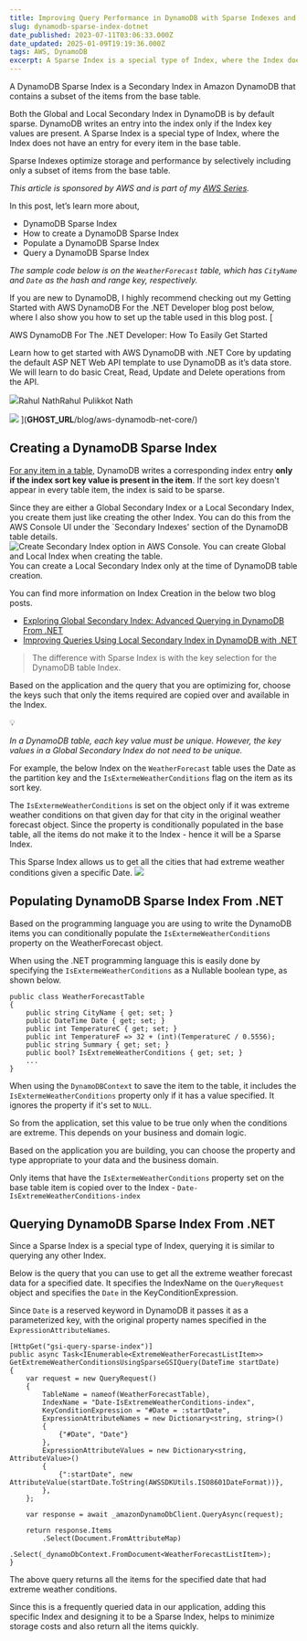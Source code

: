 ```yaml
---
title: Improving Query Performance in DynamoDB with Sparse Indexes and .NET
slug: dynamodb-sparse-index-dotnet
date_published: 2023-07-11T03:06:33.000Z
date_updated: 2025-01-09T19:19:36.000Z
tags: AWS, DynamoDB
excerpt: A Sparse Index is a special type of Index, where the Index does not have an entry for every item in the base table. Sparse Indexes optimize storage and performance by selectively including only a subset of items from the base table. Learn how to use this to your advantage.
---
```


A DynamoDB Sparse Index is a Secondary Index in Amazon DynamoDB that contains a subset of the items from the base table.

Both the Global and Local Secondary Index in DynamoDB is by default sparse. DynamoDB writes an entry into the index only if the Index key values are present. A Sparse Index is a special type of Index, where the Index does not have an entry for every item in the base table.

Sparse Indexes optimize storage and performance by selectively including only a subset of items from the base table.

*This article is sponsored by AWS and is part of my [AWS Series](__GHOST_URL__/tag/aws/).*

In this post, let’s learn more about,

- DynamoDB Sparse Index
- How to create a DynamoDB Sparse Index
- Populate a DynamoDB Sparse Index
- Query a DynamoDB Sparse Index

*The sample code below is on the `WeatherForecast` table, which has `CityName` and `Date` as the hash and range key, respectively.*

If you are new to DynamoDB, I highly recommend checking out my Getting Started with AWS DynamoDB For the .NET Developer blog post below, where I also show you how to set up the table used in this blog post.
[

AWS DynamoDB For The .NET Developer: How To Easily Get Started

Learn how to get started with AWS DynamoDB with .NET Core by updating the default ASP NET Web API template to use DynamoDB as it’s data store. We will learn to do basic Creat, Read, Update and Delete operations from the API.

![](__GHOST_URL__/content/images/size/w256h256/2022/10/logo-512x512.png)Rahul NathRahul Pulikkot Nath

![](__GHOST_URL__/content/images/aws_dynamodb.jpg)
](__GHOST_URL__/blog/aws-dynamodb-net-core/)
## Creating a DynamoDB Sparse Index

[For any item in a table,](https://docs.aws.amazon.com/amazondynamodb/latest/developerguide/bp-indexes-general-sparse-indexes.html) DynamoDB writes a corresponding index entry **only if the index sort key value is present in the item**. If the sort key doesn't appear in every table item, the index is said to be sparse.

Since they are either a Global Secondary Index or a Local Secondary Index, you create them just like creating the other Index. You can do this from the AWS Console UI under the `Secondary Indexes' section of the DynamoDB table details.
![Create Secondary Index option in AWS Console. You can create Global and Local Index when creating the table.](__GHOST_URL__/content/images/2023/07/image.png)
You can create a Local Secondary Index only at the time of DynamoDB table creation.

You can find more information on Index Creation in the below two blog posts.

- [Exploring Global Secondary Index: Advanced Querying in DynamoDB From .NET](__GHOST_URL__/blog/dynamodb-global-secondary-index-gsi/)
- [Improving Queries Using Local Secondary Index in DynamoDB with .NET](__GHOST_URL__/blog/local-secondary-index-dynamodb/)

> The difference with Sparse Index is with the key selection for the DynamoDB table Index.

Based on the application and the query that you are optimizing for, choose the keys such that only the items required are copied over and available in the Index.

💡

*In a DynamoDB table, each key value must be unique. However, the key values in a Global Secondary Index do not need to be unique.*

For example, the below Index on the `WeatherForecast` table uses the Date as the partition key and the `IsExtermeWeatherConditions` flag on the item as its sort key. 

The `IsExtermeWeatherConditions` is set on the object only if it was extreme weather conditions on that given day for that city in the original weather forecast object. Since the property is conditionally populated in the base table, all the items do not make it to the Index - hence it will be a Sparse Index.

This Sparse Index allows us to get all the cities that had extreme weather conditions given a specific Date.
![](__GHOST_URL__/content/images/2023/07/image-1.png)
## Populating DynamoDB Sparse Index From .NET

Based on the programming language you are using to write the DynamoDB items you can conditionally populate the `IsExtermeWeatherConditions` property on the WeatherForecast object.

When using the .NET programming language this is easily done by specifying the `IsExtermeWeatherConditions` as a Nullable boolean type, as shown below. 

    public class WeatherForecastTable
    {
        public string CityName { get; set; }
        public DateTime Date { get; set; }
        public int TemperatureC { get; set; }
        public int TemperatureF => 32 + (int)(TemperatureC / 0.5556);
        public string Summary { get; set; }
        public bool? IsExtremeWeatherConditions { get; set; }
        ...
    }
    

When using the `DynamoDBContext` to save the item to the table, it includes the `IsExtermeWeatherConditions` property only if it has a value specified. It ignores the property if it's set to `NULL`.

So from the application, set this value to be true only when the conditions are extreme. This depends on your business and domain logic. 

Based on the application you are building, you can choose the property and type appropriate to your data and the business domain.

Only items that have the `IsExtermeWeatherConditions` property set on the base table item is copied over to the Index - `Date-IsExtremeWeatherConditions-index`

## Querying DynamoDB Sparse Index From .NET

Since a Sparse Index is a special type of Index, querying it is similar to querying any other Index.

Below is the query that you can use to get all the extreme weather forecast data for a specified date. It specifies the IndexName on the `QueryRequest` object and specifies the `Date` in the KeyConditionExpression. 

Since `Date` is a reserved keyword in DynamoDB it passes it as a parameterized key, with the original property names specified in the `ExpressionAttributeNames`.

    [HttpGet("gsi-query-sparse-index")]
    public async Task<IEnumerable<ExtremeWeatherForecastListItem>> GetExtremeWeatherConditionsUsingSparseGSIQuery(DateTime startDate)
    {
        var request = new QueryRequest()
        {
            TableName = nameof(WeatherForecastTable),
            IndexName = "Date-IsExtremeWeatherConditions-index",
            KeyConditionExpression = "#Date = :startDate",
            ExpressionAttributeNames = new Dictionary<string, string>()
            {
                {"#Date", "Date"}
            },
            ExpressionAttributeValues = new Dictionary<string, AttributeValue>()
            {
                {":startDate", new AttributeValue(startDate.ToString(AWSSDKUtils.ISO8601DateFormat))},
            },
        };
    
        var response = await _amazonDynamoDbClient.QueryAsync(request);
    
        return response.Items
            .Select(Document.FromAttributeMap)
            .Select(_dynamoDbContext.FromDocument<WeatherForecastListItem>);
    }

The above query returns all the items for the specified date that had extreme weather conditions. 

Since this is a frequently queried data in our application, adding this specific Index and designing it to be a Sparse Index, helps to minimize storage costs and also return all the items quickly. 
